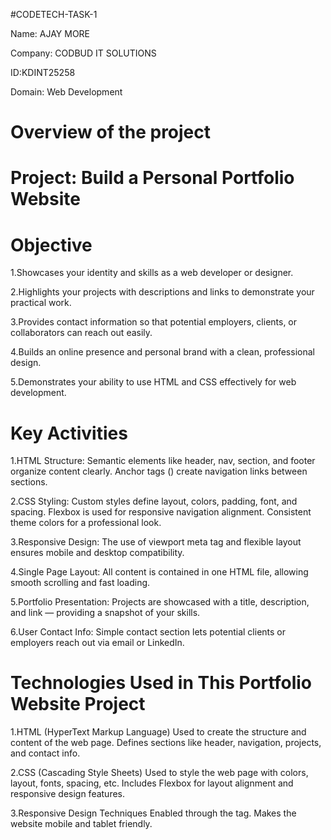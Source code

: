#CODETECH-TASK-1

Name: AJAY MORE

Company: CODBUD IT SOLUTIONS

ID:KDINT25258 

Domain: Web Development 

# Overview of the project

# Project: Build a Personal Portfolio Website

# Objective
1.Showcases your identity and skills as a web developer or designer.

2.Highlights your projects with descriptions and links to demonstrate your practical work.

3.Provides contact information so that potential employers, clients, or collaborators can reach out easily.

4.Builds an online presence and personal brand with a clean, professional design.

5.Demonstrates your ability to use HTML and CSS effectively for web development.

# Key Activities
1.HTML Structure:
Semantic elements like header, nav, section, and footer organize content clearly.
Anchor tags (<a>) create navigation links between sections.

2.CSS Styling:
Custom styles define layout, colors, padding, font, and spacing.
Flexbox is used for responsive navigation alignment.
Consistent theme colors for a professional look.

3.Responsive Design:
The use of viewport meta tag and flexible layout ensures mobile and desktop compatibility.

4.Single Page Layout:
All content is contained in one HTML file, allowing smooth scrolling and fast loading.

5.Portfolio Presentation:
Projects are showcased with a title, description, and link — providing a snapshot of your skills.

6.User Contact Info:
Simple contact section lets potential clients or employers reach out via email or LinkedIn.

# Technologies Used in This Portfolio Website Project

1.HTML (HyperText Markup Language)
Used to create the structure and content of the web page.
Defines sections like header, navigation, projects, and contact info.

2.CSS (Cascading Style Sheets)
Used to style the web page with colors, layout, fonts, spacing, etc.
Includes Flexbox for layout alignment and responsive design features.

3.Responsive Design Techniques
Enabled through the <meta name="viewport"> tag.
Makes the website mobile and tablet friendly.
